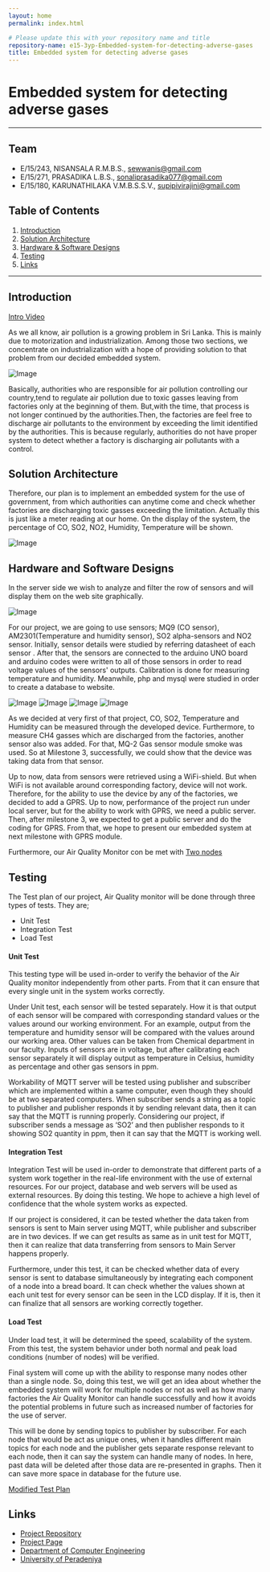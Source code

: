 ```yaml
---
layout: home
permalink: index.html

# Please update this with your repository name and title
repository-name: e15-3yp-Embedded-system-for-detecting-adverse-gases
title: Embedded system for detecting adverse gases
---
```


[comment]: # "This is the standard layout for the project, but you can clean this and use your own template"

# Embedded system for detecting adverse gases

---

## Team
-  E/15/243, NISANSALA R.M.B.S., [sewwanis@gmail.com](mailto:sewwanis@gmail.com)
-  E/15/271, PRASADIKA L.B.S., [sonaliprasadika077@gmail.com](mailto:sonaliprasadika077@gmail.com)
-  E/15/180, KARUNATHILAKA V.M.B.S.S.V., [supipivirajini@gmail.com](mailto:supipivirajini@gmail.com)

## Table of Contents
1. [Introduction](#introduction)
2. [Solution Architecture](#solution-architecture )
3. [Hardware & Software Designs](#hardware-and-software-designs)
4. [Testing](#testing)
5. [Links](#links)

---

## Introduction  

[Intro Video](data/videos/Air_Quality_Monitor.mp4)  


As we all know, air pollution is a growing problem in Sri Lanka. This is mainly due to motorization and industrialization. Among those two sections, we concentrate on industrialization with a hope of providing solution to that problem from our decided embedded system.  

![Image](data/images/1.PNG)  

Basically, authorities who are responsible for air pollution controlling our country,tend to regulate air pollution due to toxic gasses leaving from factories only at the beginning of them. But,with the time, that process is not longer continued by the authorities.Then, the factories are feel free to discharge air pollutants to the environment by exceeding the limit identified by the authorities. This is because regularly, authorities do not have proper system to detect whether a factory is discharging air pollutants with a control.  




## Solution Architecture

Therefore, our plan is to implement an embedded system for the use of government, from which authorities can anytime come and check whether factories are discharging toxic gasses exceeding the limitation. Actually this is just like a meter reading at our home. On the display of the system, the percentage of CO, SO2, NO2, Humidity, Temperature will be shown.  

![Image](data/images/2.PNG)  



## Hardware and Software Designs

In the server side we wish to analyze and filter the row of sensors and will display them on the web site graphically.  

![Image](data/images/3.PNG)  

For our project, we are going to use sensors; MQ9 (CO sensor), AM2301(Temperature and humidity sensor), SO2 alpha-sensors and NO2 sensor. Initially, sensor details were studied by referring datasheet of each sensor . After that, the sensors are connected to the arduino UNO board and arduino codes were written to all of those sensors in order to read voltage values of the sensors' outputs. Calibration is done for measuring temperature and humidity. Meanwhile, php and mysql were studied in order to create a database to website.  

![Image](data/images/4.jpeg)  ![Image](data/images/5.jpeg)  ![Image](data/images/6.jpeg)  ![Image](data/images/7.jpeg)  


As we decided at very first of that project, CO, SO2, Temperature and Humidity can be measured through the developed device. Furthermore, to measure CH4 gasses which are discharged from the factories, another sensor also was added. For that, MQ-2 Gas sensor module smoke was used. So at Milestone 3, successfully,  we could show that the device was taking data from that sensor.  

Up to now, data from sensors were retrieved using a WiFi-shield. But when WiFi is not available around corresponding factory, device will not work. Therefore, for the ability to use the device by any of the factories, we decided to add a GPRS. Up to now, performance of the project run under local server, but for the ability to work with GPRS, we need a public server. Then, after milestone 3, we expected to get a public server and do the coding for GPRS. From that, we hope to present our embedded system at next milestone with GPRS module. 

Furthermore, our Air Quality Monitor con be met with [Two nodes](data/pdfs/Budget_for_Two_Nodes.pdf)  



## Testing

The Test plan of our project, Air Quality monitor will be done through three types of tests. They are;

- Unit Test
- Integration Test
- Load Test  


#### Unit Test

This testing type will be used in-order to verify the behavior of the Air Quality monitor independently from other parts. From that it can ensure that every single unit in the system works correctly.

Under Unit test, each sensor will be tested separately. How it is that output of each sensor will be compared with corresponding standard values or the values around our working environment. For an example, output from the temperature and humidity sensor will be compared with the values around our working area. Other values can be taken from Chemical department in our faculty. Inputs of sensors are in voltage, but after calibrating each sensor separately it will display output as temperature in Celsius, humidity as percentage and other gas sensors in ppm.

Workability of MQTT server will be tested using publisher and subscriber which are implemented within a same computer, even though they should be at two separated computers. When subscriber sends a string as a topic to publisher and publisher responds it by sending relevant data, then it can say that the MQTT is running properly. Considering our project, if subscriber sends a message as ‘SO2’ and then publisher responds to it showing SO2 quantity in ppm, then it can say that the MQTT is working well.

 

#### Integration Test

Integration Test will be used in-order to demonstrate that different parts of a system work together in the real-life environment with the use of external resources. For our project, database and web servers will be used as external resources. By doing this testing. We hope to achieve a high level of confidence that the whole system works as expected.

If our project is considered, it can be tested whether the data taken from sensors is sent to Main server using MQTT, while publisher and subscriber are in two devices. If we can get results as same as in unit test for MQTT, then it can realize that data transferring from sensors to Main Server happens properly.

Furthermore, under this test, it can be checked whether data of every sensor is sent to database simultaneously by integrating each component of a node into a bread board. It can check whether the values shown at each unit test for every sensor can be seen in the LCD display. If it is, then it can finalize that all sensors are working correctly together. 

 

#### Load Test

Under load test, it will be determined the speed, scalability of the system. From this test, the system behavior under both normal and peak load conditions (number of nodes) will be verified.

Final system will come up with the ability to response many nodes other than a single node. So, doing this test, we will get an idea about whether the embedded system will work for multiple nodes or not as well as how many factories the Air Quality Monitor can handle successfully and how it avoids the potential problems in future such as increased number of factories for the use of server.

This will be done by sending topics to publisher by subscriber. For each node that would be act as unique ones, when it handles different main topics for each node and the publisher gets separate response relevant to each node, then it can say the system can handle many of nodes. In here, past data will be deleted after those data are re-presented in graphs. Then it can save more space in database for the future use.  

[Modified Test Plan](data/pdfs/Group_09_Air_Quality_Monitor_test_plan.pdf)  





## Links

- <a href = "https://github.com/cepdnaclk/e15-3yp-Embedded-system-for-detecting-adverse-gases" target = "_blank"> Project Repository </a>
- <a href = "https://cepdnaclk.github.io/e15-3yp-Embedded-system-for-detecting-adverse-gases/" target = "_blank">Project Page</a>
- <a href = "http://www.ce.pdn.ac.lk/" target = "_blank">Department of Computer Engineering</a>
- <a href = "https://eng.pdn.ac.lk/" target = "_blank">University of Peradeniya</a>


[//]: # (Please refer this to learn more about Markdown syntax)
[//]: # (https://github.com/adam-p/markdown-here/wiki/Markdown-Cheatsheet)
